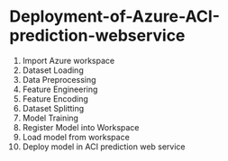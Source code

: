 # Deployment-of-Azure-ACI-prediction-webservice
1. Import Azure workspace
2. Dataset Loading 
3. Data Preprocessing
4. Feature Engineering
5. Feature Encoding
6. Dataset Splitting
7. Model Training
8. Register Model into Workspace
9. Load model from workspace
10. Deploy model in ACI prediction web service
